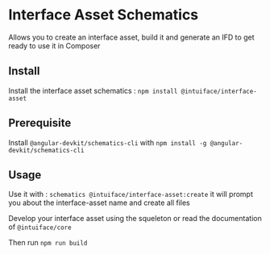 # Interface Asset Schematics 
Allows you to create an interface asset, build it and generate an IFD to get ready to use it in Composer

## Install
Install the interface asset schematics : 
    `npm install @intuiface/interface-asset`
    
## Prerequisite
Install `@angular-devkit/schematics-cli` with `npm install -g @angular-devkit/schematics-cli`

## Usage
Use it with : `schematics @intuiface/interface-asset:create`
    it will prompt you about the interface-asset name and create all files

Develop your interface asset using the squeleton or read the documentation of `@intuiface/core`

Then run `npm run build`

